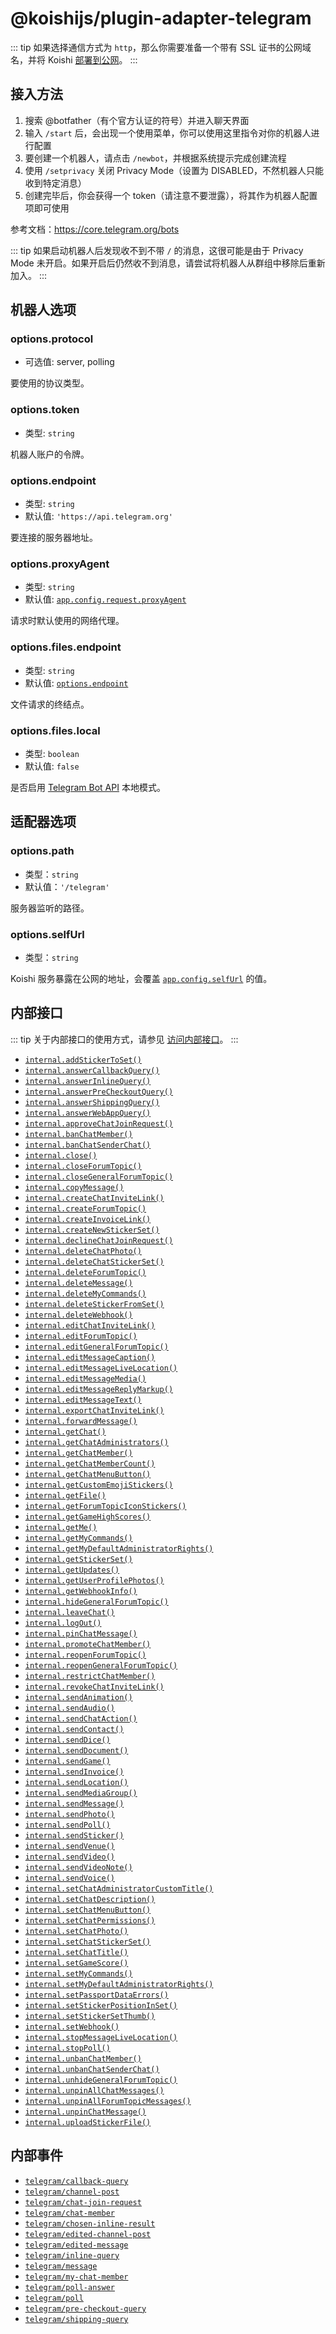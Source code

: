 # @koishijs/plugin-adapter-telegram

::: tip
如果选择通信方式为 `http`，那么你需要准备一个带有 SSL 证书的公网域名，并将 Koishi [部署到公网](../../manual/recipe/server.md)。
:::

## 接入方法

1. 搜索 @botfather（有个官方认证的符号）并进入聊天界面
2. 输入 `/start` 后，会出现一个使用菜单，你可以使用这里指令对你的机器人进行配置
3. 要创建一个机器人，请点击 `/newbot`，并根据系统提示完成创建流程
4. 使用 `/setprivacy` 关闭 Privacy Mode（设置为 DISABLED，不然机器人只能收到特定消息）
5. 创建完毕后，你会获得一个 token（请注意不要泄露），将其作为机器人配置项即可使用

参考文档：<https://core.telegram.org/bots>

::: tip
如果启动机器人后发现收不到不带 `/` 的消息，这很可能是由于 Privacy Mode 未开启。如果开启后仍然收不到消息，请尝试将机器人从群组中移除后重新加入。
:::

## 机器人选项

### options.protocol

- 可选值: server, polling

要使用的协议类型。

### options.token

- 类型: `string`

机器人账户的令牌。

### options.endpoint

- 类型: `string`
- 默认值: `'https://api.telegram.org'`

要连接的服务器地址。

### options.proxyAgent

- 类型: `string`
- 默认值: [`app.config.request.proxyAgent`](../../api/core/app.md#options-request-proxyagent)

请求时默认使用的网络代理。

### options.files.endpoint

- 类型: `string`
- 默认值: [`options.endpoint`](#options-bots-endpoint)

文件请求的终结点。

### options.files.local

- 类型: `boolean`
- 默认值: `false`

是否启用 [Telegram Bot API](https://github.com/tdlib/telegram-bot-api) 本地模式。

## 适配器选项

### options.path

- 类型：`string`
- 默认值：`'/telegram'`

服务器监听的路径。

### options.selfUrl

- 类型：`string`

Koishi 服务暴露在公网的地址，会覆盖 [`app.config.selfUrl`](../../api/core/app.md#options-selfurl) 的值。

## 内部接口

::: tip
关于内部接口的使用方式，请参见 [访问内部接口](../../guide/adapter/bot.md#internal-access)。
:::

- [`internal.addStickerToSet()`](https://core.telegram.org/bots/api#addstickertoset)
- [`internal.answerCallbackQuery()`](https://core.telegram.org/bots/api#answercallbackquery)
- [`internal.answerInlineQuery()`](https://core.telegram.org/bots/api#answerinlinequery)
- [`internal.answerPreCheckoutQuery()`](https://core.telegram.org/bots/api#answerprecheckoutquery)
- [`internal.answerShippingQuery()`](https://core.telegram.org/bots/api#answershippingquery)
- [`internal.answerWebAppQuery()`](https://core.telegram.org/bots/api#answerwebappquery)
- [`internal.approveChatJoinRequest()`](https://core.telegram.org/bots/api#approvechatjoinrequest)
- [`internal.banChatMember()`](https://core.telegram.org/bots/api#banchatmember)
- [`internal.banChatSenderChat()`](https://core.telegram.org/bots/api#banchatsenderchat)
- [`internal.close()`](https://core.telegram.org/bots/api#close)
- [`internal.closeForumTopic()`](https://core.telegram.org/bots/api#closeforumtopic)
- [`internal.closeGeneralForumTopic()`](https://core.telegram.org/bots/api#closegeneralforumtopic)
- [`internal.copyMessage()`](https://core.telegram.org/bots/api#copymessage)
- [`internal.createChatInviteLink()`](https://core.telegram.org/bots/api#createchatinvitelink)
- [`internal.createForumTopic()`](https://core.telegram.org/bots/api#createforumtopic)
- [`internal.createInvoiceLink()`](https://core.telegram.org/bots/api#createinvoicelink)
- [`internal.createNewStickerSet()`](https://core.telegram.org/bots/api#createnewstickerset)
- [`internal.declineChatJoinRequest()`](https://core.telegram.org/bots/api#declinechatjoinrequest)
- [`internal.deleteChatPhoto()`](https://core.telegram.org/bots/api#deletechatphoto)
- [`internal.deleteChatStickerSet()`](https://core.telegram.org/bots/api#deletechatstickerset)
- [`internal.deleteForumTopic()`](https://core.telegram.org/bots/api#deleteforumtopic)
- [`internal.deleteMessage()`](https://core.telegram.org/bots/api#deletemessage)
- [`internal.deleteMyCommands()`](https://core.telegram.org/bots/api#deletemycommands)
- [`internal.deleteStickerFromSet()`](https://core.telegram.org/bots/api#deletestickerfromset)
- [`internal.deleteWebhook()`](https://core.telegram.org/bots/api#deletewebhook)
- [`internal.editChatInviteLink()`](https://core.telegram.org/bots/api#editchatinvitelink)
- [`internal.editForumTopic()`](https://core.telegram.org/bots/api#editforumtopic)
- [`internal.editGeneralForumTopic()`](https://core.telegram.org/bots/api#editgeneralforumtopic)
- [`internal.editMessageCaption()`](https://core.telegram.org/bots/api#editmessagecaption)
- [`internal.editMessageLiveLocation()`](https://core.telegram.org/bots/api#editmessagelivelocation)
- [`internal.editMessageMedia()`](https://core.telegram.org/bots/api#editmessagemedia)
- [`internal.editMessageReplyMarkup()`](https://core.telegram.org/bots/api#editmessagereplymarkup)
- [`internal.editMessageText()`](https://core.telegram.org/bots/api#editmessagetext)
- [`internal.exportChatInviteLink()`](https://core.telegram.org/bots/api#exportchatinvitelink)
- [`internal.forwardMessage()`](https://core.telegram.org/bots/api#forwardmessage)
- [`internal.getChat()`](https://core.telegram.org/bots/api#getchat)
- [`internal.getChatAdministrators()`](https://core.telegram.org/bots/api#getchatadministrators)
- [`internal.getChatMember()`](https://core.telegram.org/bots/api#getchatmember)
- [`internal.getChatMemberCount()`](https://core.telegram.org/bots/api#getchatmembercount)
- [`internal.getChatMenuButton()`](https://core.telegram.org/bots/api#getchatmenubutton)
- [`internal.getCustomEmojiStickers()`](https://core.telegram.org/bots/api#getcustomemojistickers)
- [`internal.getFile()`](https://core.telegram.org/bots/api#getfile)
- [`internal.getForumTopicIconStickers()`](https://core.telegram.org/bots/api#getforumtopiciconstickers)
- [`internal.getGameHighScores()`](https://core.telegram.org/bots/api#getgamehighscores)
- [`internal.getMe()`](https://core.telegram.org/bots/api#getme)
- [`internal.getMyCommands()`](https://core.telegram.org/bots/api#getmycommands)
- [`internal.getMyDefaultAdministratorRights()`](https://core.telegram.org/bots/api#getmydefaultadministratorrights)
- [`internal.getStickerSet()`](https://core.telegram.org/bots/api#getstickerset)
- [`internal.getUpdates()`](https://core.telegram.org/bots/api#getupdates)
- [`internal.getUserProfilePhotos()`](https://core.telegram.org/bots/api#getuserprofilephotos)
- [`internal.getWebhookInfo()`](https://core.telegram.org/bots/api#getwebhookinfo)
- [`internal.hideGeneralForumTopic()`](https://core.telegram.org/bots/api#hidegeneralforumtopic)
- [`internal.leaveChat()`](https://core.telegram.org/bots/api#leavechat)
- [`internal.logOut()`](https://core.telegram.org/bots/api#logout)
- [`internal.pinChatMessage()`](https://core.telegram.org/bots/api#pinchatmessage)
- [`internal.promoteChatMember()`](https://core.telegram.org/bots/api#promotechatmember)
- [`internal.reopenForumTopic()`](https://core.telegram.org/bots/api#reopenforumtopic)
- [`internal.reopenGeneralForumTopic()`](https://core.telegram.org/bots/api#reopengeneralforumtopic)
- [`internal.restrictChatMember()`](https://core.telegram.org/bots/api#restrictchatmember)
- [`internal.revokeChatInviteLink()`](https://core.telegram.org/bots/api#revokechatinvitelink)
- [`internal.sendAnimation()`](https://core.telegram.org/bots/api#sendanimation)
- [`internal.sendAudio()`](https://core.telegram.org/bots/api#sendaudio)
- [`internal.sendChatAction()`](https://core.telegram.org/bots/api#sendchataction)
- [`internal.sendContact()`](https://core.telegram.org/bots/api#sendcontact)
- [`internal.sendDice()`](https://core.telegram.org/bots/api#senddice)
- [`internal.sendDocument()`](https://core.telegram.org/bots/api#senddocument)
- [`internal.sendGame()`](https://core.telegram.org/bots/api#sendgame)
- [`internal.sendInvoice()`](https://core.telegram.org/bots/api#sendinvoice)
- [`internal.sendLocation()`](https://core.telegram.org/bots/api#sendlocation)
- [`internal.sendMediaGroup()`](https://core.telegram.org/bots/api#sendmediagroup)
- [`internal.sendMessage()`](https://core.telegram.org/bots/api#sendmessage)
- [`internal.sendPhoto()`](https://core.telegram.org/bots/api#sendphoto)
- [`internal.sendPoll()`](https://core.telegram.org/bots/api#sendpoll)
- [`internal.sendSticker()`](https://core.telegram.org/bots/api#sendsticker)
- [`internal.sendVenue()`](https://core.telegram.org/bots/api#sendvenue)
- [`internal.sendVideo()`](https://core.telegram.org/bots/api#sendvideo)
- [`internal.sendVideoNote()`](https://core.telegram.org/bots/api#sendvideonote)
- [`internal.sendVoice()`](https://core.telegram.org/bots/api#sendvoice)
- [`internal.setChatAdministratorCustomTitle()`](https://core.telegram.org/bots/api#setchatadministratorcustomtitle)
- [`internal.setChatDescription()`](https://core.telegram.org/bots/api#setchatdescription)
- [`internal.setChatMenuButton()`](https://core.telegram.org/bots/api#setchatmenubutton)
- [`internal.setChatPermissions()`](https://core.telegram.org/bots/api#setchatpermissions)
- [`internal.setChatPhoto()`](https://core.telegram.org/bots/api#setchatphoto)
- [`internal.setChatStickerSet()`](https://core.telegram.org/bots/api#setchatstickerset)
- [`internal.setChatTitle()`](https://core.telegram.org/bots/api#setchattitle)
- [`internal.setGameScore()`](https://core.telegram.org/bots/api#setgamescore)
- [`internal.setMyCommands()`](https://core.telegram.org/bots/api#setmycommands)
- [`internal.setMyDefaultAdministratorRights()`](https://core.telegram.org/bots/api#setmydefaultadministratorrights)
- [`internal.setPassportDataErrors()`](https://core.telegram.org/bots/api#setpassportdataerrors)
- [`internal.setStickerPositionInSet()`](https://core.telegram.org/bots/api#setstickerpositioninset)
- [`internal.setStickerSetThumb()`](https://core.telegram.org/bots/api#setstickersetthumb)
- [`internal.setWebhook()`](https://core.telegram.org/bots/api#setwebhook)
- [`internal.stopMessageLiveLocation()`](https://core.telegram.org/bots/api#stopmessagelivelocation)
- [`internal.stopPoll()`](https://core.telegram.org/bots/api#stoppoll)
- [`internal.unbanChatMember()`](https://core.telegram.org/bots/api#unbanchatmember)
- [`internal.unbanChatSenderChat()`](https://core.telegram.org/bots/api#unbanchatsenderchat)
- [`internal.unhideGeneralForumTopic()`](https://core.telegram.org/bots/api#unhidegeneralforumtopic)
- [`internal.unpinAllChatMessages()`](https://core.telegram.org/bots/api#unpinallchatmessages)
- [`internal.unpinAllForumTopicMessages()`](https://core.telegram.org/bots/api#unpinallforumtopicmessages)
- [`internal.unpinChatMessage()`](https://core.telegram.org/bots/api#unpinchatmessage)
- [`internal.uploadStickerFile()`](https://core.telegram.org/bots/api#uploadstickerfile)

## 内部事件

- [`telegram/callback-query`](https://core.telegram.org/bots/api#update)
- [`telegram/channel-post`](https://core.telegram.org/bots/api#update)
- [`telegram/chat-join-request`](https://core.telegram.org/bots/api#update)
- [`telegram/chat-member`](https://core.telegram.org/bots/api#update)
- [`telegram/chosen-inline-result`](https://core.telegram.org/bots/api#update)
- [`telegram/edited-channel-post`](https://core.telegram.org/bots/api#update)
- [`telegram/edited-message`](https://core.telegram.org/bots/api#update)
- [`telegram/inline-query`](https://core.telegram.org/bots/api#update)
- [`telegram/message`](https://core.telegram.org/bots/api#update)
- [`telegram/my-chat-member`](https://core.telegram.org/bots/api#update)
- [`telegram/poll-answer`](https://core.telegram.org/bots/api#update)
- [`telegram/poll`](https://core.telegram.org/bots/api#update)
- [`telegram/pre-checkout-query`](https://core.telegram.org/bots/api#update)
- [`telegram/shipping-query`](https://core.telegram.org/bots/api#update)
